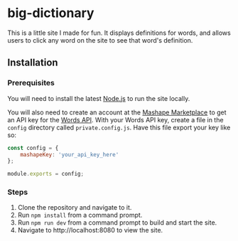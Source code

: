 # big-dictionary
This is a little site I made for fun. It displays definitions for words, and allows users to click any word on the site to see that word's definition.

## Installation
### Prerequisites
You will need to install the latest [Node.js](https://nodejs.org/en/) to run the site locally.

You will also need to create an account at the [Mashape Marketplace](https://market.mashape.com/) to get an API key for the [Words API](https://www.wordsapi.com/).
With your Words API key, create a file in the `config` directory called `private.config.js`.
Have this file export your key like so:
```javascript
const config = {
    mashapeKey: 'your_api_key_here'
};

module.exports = config;
```

### Steps
1. Clone the repository and navigate to it.
1. Run `npm install` from a command prompt.
1. Run `npm run dev` from a command prompt to build and start the site.
1. Navigate to http://localhost:8080 to view the site.
